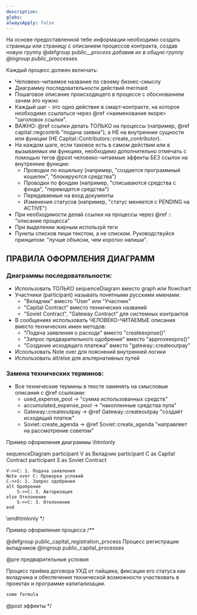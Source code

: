 ```yaml
---
description:
globs:
alwaysApply: false
---
```

На основе предоставленной тебе информации необходимо создать страницы или страницу с описанием процессов контракта, создав новую группу @defgroup public_<contract>_<process>_process добавив их в общую группу @ingroup public_<contract>_proccesses

Каждый процесс должен включать:
- Человеко-читаемое название по своему бизнес-смыслу
- Диаграмму последовательности действий mermaid
- Пошаговое описание происходящего в процессе с обоснованием зачем это нужно
- Каждый шаг - это одно действие в смарт-контракте, на которое необходимо ссылаться через @ref <наименование якоря> "заголовок ссылки".
- ВАЖНО: @ref ссылки делать ТОЛЬКО на процессы (например, @ref capital::regcontrib "подача заявки"), а НЕ на внутренние сущности или функции (НЕ Capital::Contributors::create_contributor). 
- На каждом шаге, если таковое есть в самом действии или в вызываемых им функциях, необходимо дополнительно отмечать с помощью тегов @post человеко-читаемые эффекты БЕЗ ссылок на внутренние функции:
  - Проводки по кошельку (например, "создается программный кошелек", "блокируются средства")
  - Проводки по фондам (например, "списываются средства с фонда", "переводятся средства")
  - Передаваемые на вход документы
  - Изменения статусов (например, "статус меняется с PENDING на ACTIVE")
- При необходимости делай ссылки на процессы через @ref <contract>::<action> "описание процесса"
- При выделении жирным используй теги <b></b>
- Пункты списков пиши текстом, а не списком. Руководствуйся принципом: "лучше объясни, чем коротко напиши". 

## ПРАВИЛА ОФОРМЛЕНИЯ ДИАГРАММ

### Диаграммы последовательности:
- Использовать ТОЛЬКО sequenceDiagram вместо graph или flowchart
- Участники (participant) называть понятными русскими именами:
  - "Вкладчик" вместо "User" или "Участник"
  - "Capital Contract" вместо технических названий
  - "Soviet Contract", "Gateway Contract" для системных контрактов
- В сообщениях использовать ЧЕЛОВЕКО-ЧИТАЕМЫЕ описания вместо технических имен методов:
  - "Подача заявления о расходе" вместо "createexpnse()"
  - "Запрос предварительного одобрения" вместо "approveexpns()"
  - "Создание исходящего платежа" вместо "gateway::createoutpay"
- Использовать Note over для пояснений внутренней логики
- Использовать alt/else для альтернативных путей

### Замена технических терминов:
- Все технические термины в тексте заменять на смысловые описания с @ref ссылками:
  - used_expense_pool → "сумма использованных средств"
  - accumulated_expense_pool → "накопленные средства пула"
  - Gateway::createoutpay → @ref Gateway::createoutpay "создаёт исходящий платеж"
  - Soviet::create_agenda → @ref Soviet::create_agenda "направляет на рассмотрение советом"


Пример оформления диаграммы
\htmlonly
<div class="mermaid">
sequenceDiagram
    participant V as Вкладчик
    participant C as Capital Contract
    participant S as Soviet Contract
    
    V->>C: 1. Подача заявления
    Note over C: Проверка условий
    C->>S: 2. Запрос одобрения
    alt Одобрение
        S->>C: 3. Авторизация
    else Отклонение
        S->>C: 3. Отклонение
    end
</div>
\endhtmlonly
*/

Пример оформления процесса
/**

 @defgroup public_capital_registration_process Процесс регистрации вкладчиков
 @ingroup public_capital_processes

 @pre предварительные условия
 
 Процесс приёма договора УХД от пайщика, фиксации его статуса как вкладчика 
 и обеспечения технической возможности участвовать в проектах и программе капитализации.
 
 ``` cpp
 some formula
 ```
 
 @post эффекты
*/

